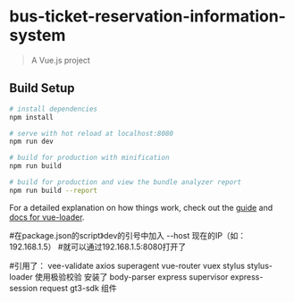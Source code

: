 # bus-ticket-reservation-information-system

> A Vue.js project

## Build Setup

``` bash
# install dependencies
npm install

# serve with hot reload at localhost:8080
npm run dev

# build for production with minification
npm run build

# build for production and view the bundle analyzer report
npm run build --report
```

For a detailed explanation on how things work, check out the [guide](http://vuejs-templates.github.io/webpack/) and [docs for vue-loader](http://vuejs.github.io/vue-loader).

#在package.json的script》dev的引号中加入 --host 现在的IP（如：192.168.1.5）
#就可以通过192.168.1.5:8080打开了

#引用了：
vee-validate
axios
superagent
vue-router
vuex
stylus
stylus-loader
使用极验校验 安装了 body-parser express supervisor express-session request gt3-sdk 组件
